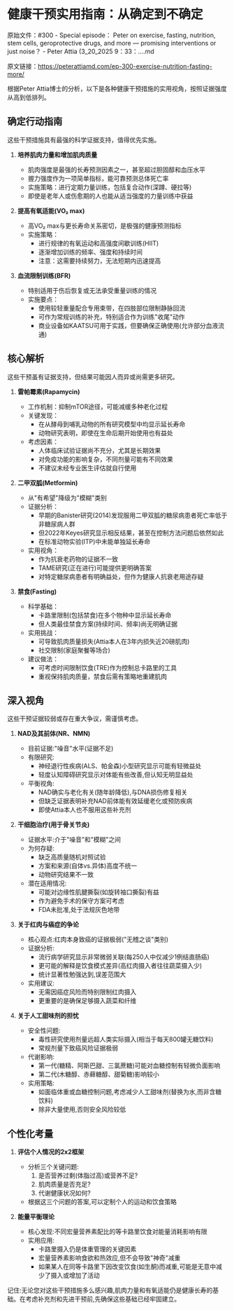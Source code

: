 # 健康干预实用指南：从确定到不确定

原始文件：#300 - Special episode： Peter on exercise, fasting, nutrition, stem cells, geroprotective drugs, and more — promising interventions or just noise？ - Peter Attia (3_20_2025 9：33：….md

原文链接：https://peterattiamd.com/ep-300-exercise-nutrition-fasting-more/

根据Peter Attia博士的分析，以下是各种健康干预措施的实用视角，按照证据强度从高到低排列。

## 确定行动指南

这些干预措施具有最强的科学证据支持，值得优先实施。

1. **培养肌肉力量和增加肌肉质量**
   - 肌肉强度是最强的长寿预测因素之一，甚至超过胆固醇和血压水平
   - 握力强度作为一项简单指标，能可靠预测总体死亡率
   - 实施策略：进行定期力量训练，包括复合动作(深蹲、硬拉等)
   - 即使是老年人或伤愈期的人也能从适当强度的力量训练中获益

2. **提高有氧适能(VO₂ max)**
   - 高VO₂ max与更长寿命关系密切，是极强的健康预测指标
   - 实施策略：
     - 进行规律的有氧运动和高强度间歇训练(HIIT)
     - 逐渐增加训练的频率、强度和持续时间
     - 注意：这需要持续努力，无法短期内迅速提高

3. **血流限制训练(BFR)**
   - 特别适用于伤后恢复或无法承受重量训练的情况
   - 实施要点：
     - 使用较轻重量配合专用束带，在四肢部位限制静脉回流
     - 可作为常规训练的补充，特别适合作为训练"收尾"动作
     - 商业设备如KAATSU可用于实践，但要确保正确使用(允许部分血液流通)

## 核心解析

这些干预虽有证据支持，但结果可能因人而异或尚需更多研究。

1. **雷帕霉素(Rapamycin)**
   - 工作机制：抑制mTOR途径，可能减缓多种老化过程
   - 关键发现：
     - 在从酵母到哺乳动物的所有研究模型中均显示延长寿命
     - 动物研究表明，即使在生命后期开始使用也有益处
   - 考虑因素：
     - 人体临床试验证据尚不充分，尤其是长期效果
     - 对免疫功能的影响复杂，不同剂量可能有不同效果
     - 不建议未经专业医生评估就自行使用

2. **二甲双胍(Metformin)**
   - 从"有希望"降级为"模糊"类别
   - 证据分析：
     - 早期的Banister研究(2014)发现服用二甲双胍的糖尿病患者死亡率低于非糖尿病人群
     - 但2022年Keyes研究显示相反结果，甚至在控制方法问题后依然如此
     - 在标准动物实验(ITP)中未能单独延长寿命
   - 实用视角：
     - 作为抗衰老药物的证据不一致
     - TAME研究(正在进行)可能提供更明确答案
     - 对特定糖尿病患者有明确益处，但作为健康人抗衰老用途存疑

3. **禁食(Fasting)**
   - 科学基础：
     - 卡路里限制(包括禁食)在多个物种中显示延长寿命
     - 但人类最佳禁食方案(持续时间、频率)尚无明确证据
   - 实用挑战：
     - 可导致肌肉质量损失(Attia本人在3年内损失近20磅肌肉)
     - 社交限制(家庭聚餐等场合)
   - 建议做法：
     - 可考虑时间限制饮食(TRE)作为控制总卡路里的工具
     - 重视保持肌肉质量，禁食后需有策略地重建肌肉

## 深入视角

这些干预证据较弱或存在重大争议，需谨慎考虑。

1. **NAD及其前体(NR、NMN)**
   - 目前证据:"噪音"水平(证据不足)
   - 有限研究:
     - 神经退行性疾病(ALS、帕金森)小型研究显示可能有轻微益处
     - 轻度认知障碍研究显示对体能有些改善,但认知无明显益处
   - 平衡视角:
     - NAD确实与老化有关(随年龄降低),与DNA损伤修复相关
     - 但缺乏证据表明补充NAD前体能有效延缓老化或预防疾病
     - 即使Attia本人也不服用这些补充剂

2. **干细胞治疗(用于骨关节炎)**
   - 证据水平:介于"噪音"和"模糊"之间
   - 为何存疑:
     - 缺乏高质量随机对照试验
     - 方案和来源(自体vs.异体)高度不统一
     - 动物研究结果不一致
   - 潜在适用情况:
     - 可能对边缘性肌腱撕裂(如旋转袖口撕裂)有益
     - 作为避免手术的保守方案可考虑
     - FDA未批准,处于法规灰色地带

3. **关于红肉与癌症的争论**
   - 核心观点:红肉本身致癌的证据极弱("无稽之谈"类别)
   - 证据分析:
     - 流行病学研究显示非常微弱关联(每250人中仅减少1例结直肠癌)
     - 更可能的解释是饮食模式差异(高红肉摄入者往往蔬菜摄入少)
     - 统计显著性勉强达到,误差范围大
   - 实用建议:
     - 无需因癌症风险而特别限制红肉摄入
     - 更重要的是确保足够摄入蔬菜和纤维

4. **关于人工甜味剂的担忧**
   - 安全性问题:
     - 毒性研究使用剂量远超人类实际摄入(相当于每天800罐无糖饮料)
     - 常规剂量下致癌风险证据极弱
   - 代谢影响:
     - 第一代(糖精、阿斯巴甜、三氯蔗糖)可能对血糖控制有轻微负面影响
     - 第二代(木糖醇、赤藓糖醇、甜菊糖)影响较小
   - 实用策略:
     - 如面临体重或血糖控制问题,考虑减少人工甜味剂(替换为水,而非含糖饮料)
     - 除非大量使用,否则安全风险较低

## 个性化考量

1. **评估个人情况的2x2框架**
   - 分析三个关键问题:
     1. 是否营养过剩(体脂过高)或营养不足?
     2. 肌肉质量是否充足?
     3. 代谢健康状况如何?
   - 根据这三个问题的答案,可以定制个人的运动和饮食策略

2. **能量平衡理论**
   - 核心发现:不同宏量营养素配比的等卡路里饮食对能量消耗影响有限
   - 实用应用:
     - 卡路里摄入仍是体重管理的关键因素
     - 宏量营养素影响食欲和热效应,但不会导致"神奇"减重
     - 如果某人在同等卡路里下因改变饮食(如生酮)而减重,可能是无意中减少了摄入或增加了活动

记住:无论您对这些干预措施多么感兴趣,肌肉力量和有氧适能仍是健康长寿的基础。在考虑补充剂和先进干预前,先确保这些基础已经牢固建立。